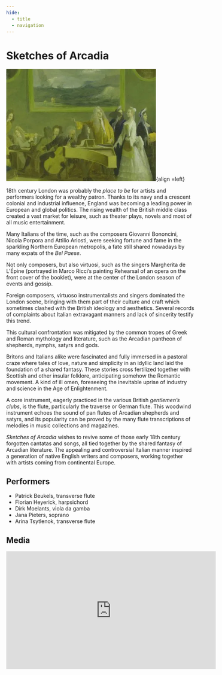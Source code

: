 ```yaml
---
hide:
  - title
  - navigation
---
```


# Sketches of Arcadia

![Sprezzanti Rime](../../assets/images/sketches_of_arcadia.webp){align =left}

18th century London was probably the *place to be* for artists and performers looking for a wealthy patron. Thanks to its navy and a crescent colonial and industrial influence, England was becoming a leading power in European and global politics. The rising wealth of the British middle class created a vast market for leisure, such as theater plays, novels and most of all music entertainment.

Many Italians of the time, such as the composers Giovanni Bononcini, Nicola Porpora and Attilio Ariosti, were seeking fortune and fame in the sparkling Northern European metropolis, a fate still shared nowadays by many expats of the *Bel Paese*.

Not only composers, but also virtuosi, such as the singers Margherita de L’Épine (portrayed in Marco Ricci’s painting Rehearsal of an opera on the front cover of the booklet), were at the center of the London season of events and gossip.

Foreign composers, virtuoso instrumentalists and singers dominated the London scene, bringing with them part of their culture and craft which sometimes clashed with the British ideology and aesthetics. Several records of complaints about Italian extravagant manners and lack of sincerity testify this trend. 

This cultural confrontation was mitigated by the common tropes of Greek and Roman mythology and literature, such as the Arcadian pantheon of shepherds, nymphs, satyrs and gods. 

Britons and Italians alike were fascinated and fully immersed in a pastoral craze where tales of love, nature and simplicity in an idyllic land laid the foundation of a shared fantasy.  These stories cross fertilized together with Scottish and other insular folklore, anticipating somehow  the Romantic movement. A kind of ill omen, foreseeing the inevitable uprise of industry and science in the Age of Enlightenment. 

A core instrument, eagerly practiced in the various British *gentlemen’s clubs*, is the flute, particularly the traverse or German flute. This woodwind instrument echoes the sound of pan flutes of Arcadian shepherds and satyrs, and its popularity can be proved by the many flute transcriptions of melodies in music collections and magazines. 

*Sketches of Arcadia* wishes to revive some of those early 18th century forgotten cantatas and songs, all tied together by the shared fantasy of Arcadian literature. The appealing and controversial Italian manner inspired a generation of native English writers and composers, working together with artists coming from continental Europe.

## Performers

- Patrick Beukels, transverse flute
- Florian Heyerick, harpsichord
- Dirk Moelants, viola da gamba
- Jana Pieters, soprano
- Arina Tsytlenok, transverse flute

## Media

<iframe width="560" height="315" src="https://www.youtube.com/embed/videoseries?si=EK7TUQT3wwqoYK_g&amp;list=PLDTXvtcLnrvEIwoM-GZGH0jvztRFmg7cF" title="YouTube video player" frameborder="0" allow="accelerometer; autoplay; clipboard-write; encrypted-media; gyroscope; picture-in-picture; web-share" referrerpolicy="strict-origin-when-cross-origin" allowfullscreen></iframe>

